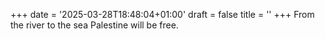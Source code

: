 +++
date = '2025-03-28T18:48:04+01:00'
draft = false
title = ''
+++
From the river to the sea Palestine will be free.

